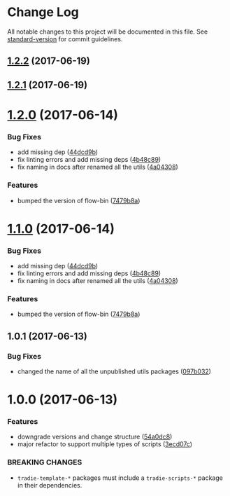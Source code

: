 # Change Log

All notable changes to this project will be documented in this file.
See [standard-version](https://github.com/conventional-changelog/standard-version) for commit guidelines.

<a name="1.2.2"></a>
## [1.2.2](https://github.com/jameslnewell/tradie-v4/compare/tradie-utils-flow@1.2.0...tradie-utils-flow@1.2.2) (2017-06-19)




<a name="1.2.1"></a>
## [1.2.1](https://github.com/jameslnewell/tradie-v4/compare/tradie-utils-flow@1.2.0...tradie-utils-flow@1.2.1) (2017-06-19)




<a name="1.2.0"></a>
# [1.2.0](https://github.com/jameslnewell/tradie-v4/compare/tradie-utils-flow@1.0.1...tradie-utils-flow@1.2.0) (2017-06-14)


### Bug Fixes

* add missing dep ([44dcd9b](https://github.com/jameslnewell/tradie-v4/commit/44dcd9b))
* fix linting errors and add missing deps ([4b48c89](https://github.com/jameslnewell/tradie-v4/commit/4b48c89))
* fix naming in docs after renamed all the utils ([4a04308](https://github.com/jameslnewell/tradie-v4/commit/4a04308))


### Features

* bumped the version of flow-bin ([7479b8a](https://github.com/jameslnewell/tradie-v4/commit/7479b8a))




<a name="1.1.0"></a>
# [1.1.0](https://github.com/jameslnewell/tradie-v4/compare/tradie-utils-flow@1.0.1...tradie-utils-flow@1.1.0) (2017-06-14)


### Bug Fixes

* add missing dep ([44dcd9b](https://github.com/jameslnewell/tradie-v4/commit/44dcd9b))
* fix linting errors and add missing deps ([4b48c89](https://github.com/jameslnewell/tradie-v4/commit/4b48c89))
* fix naming in docs after renamed all the utils ([4a04308](https://github.com/jameslnewell/tradie-v4/commit/4a04308))


### Features

* bumped the version of flow-bin ([7479b8a](https://github.com/jameslnewell/tradie-v4/commit/7479b8a))




<a name="1.0.1"></a>
## 1.0.1 (2017-06-13)


### Bug Fixes

* changed the name of all the unpublished utils packages ([097b032](https://github.com/jameslnewell/tradie-v4/commit/097b032))




<a name="1.0.0"></a>
# 1.0.0 (2017-06-13)


### Features

* downgrade versions and change structure ([54a0dc8](https://github.com/jameslnewell/tradie-v4/commit/54a0dc8))
* major refactor to support multiple types of scripts ([3ecd07c](https://github.com/jameslnewell/tradie-v4/commit/3ecd07c))


### BREAKING CHANGES

* `tradie-template-*` packages must include a `tradie-scripts-*` package in their dependencies.
